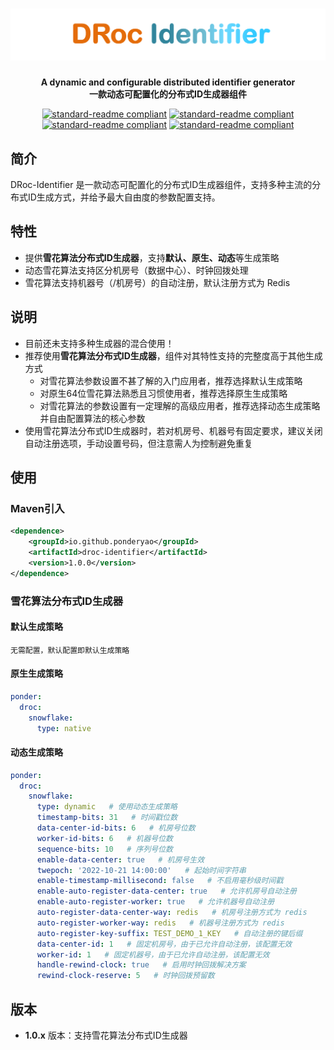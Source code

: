 # <div align="center">![DRoc Identifier](https://github.com/ponderyao/onlineImage/raw/main/readme-title/droc-identifier-title.png)</div>

**<div align="center">A dynamic and configurable distributed identifier generator<br>一款动态可配置化的分布式ID生成器组件</div>**

[<div align="center">![standard-readme compliant](https://img.shields.io/badge/JDK-1.8+-brightgreen.svg?style=flat-square)](https://github.com/ponderyao/droc-identifier)
[![standard-readme compliant](https://img.shields.io/badge/SpringBoot-2.3.12.RELEASE-brightgreen.svg?style=flat-square)](https://github.com/ponderyao/droc-identifier)
[![standard-readme compliant](https://img.shields.io/badge/Maven-3.8.6-brightgreen.svg?style=flat-square)](https://github.com/ponderyao/droc-identifier)
[![standard-readme compliant](https://img.shields.io/badge/License-Apache2.0-blue.svg?style=flat-square)</div>](https://github.com/ponderyao/droc-identifier)

## 简介
DRoc-Identifier 是一款动态可配置化的分布式ID生成器组件，支持多种主流的分布式ID生成方式，并给予最大自由度的参数配置支持。

## 特性
- 提供**雪花算法分布式ID生成器**，支持**默认、原生、动态**等生成策略
- 动态雪花算法支持区分机房号（数据中心）、时钟回拨处理
- 雪花算法支持机器号（/机房号）的自动注册，默认注册方式为 Redis

## 说明
- 目前还未支持多种生成器的混合使用！
- 推荐使用**雪花算法分布式ID生成器**，组件对其特性支持的完整度高于其他生成方式
  - 对雪花算法参数设置不甚了解的入门应用者，推荐选择默认生成策略
  - 对原生64位雪花算法熟悉且习惯使用者，推荐选择原生生成策略
  - 对雪花算法的参数设置有一定理解的高级应用者，推荐选择动态生成策略并自由配置算法的核心参数
- 使用雪花算法分布式ID生成器时，若对机房号、机器号有固定要求，建议关闭自动注册选项，手动设置号码，但注意需人为控制避免重复

## 使用
### Maven引入
```xml
<dependence>
    <groupId>io.github.ponderyao</groupId>
    <artifactId>droc-identifier</artifactId>
    <version>1.0.0</version>
</dependence>
```
### 雪花算法分布式ID生成器
#### 默认生成策略
`无需配置，默认配置即默认生成策略`
#### 原生生成策略
```yaml
ponder:
  droc:
    snowflake:
      type: native
```
#### 动态生成策略
```yaml
ponder:
  droc:
    snowflake:
      type: dynamic   # 使用动态生成策略
      timestamp-bits: 31   # 时间戳位数
      data-center-id-bits: 6   # 机房号位数
      worker-id-bits: 6   # 机器号位数
      sequence-bits: 10   # 序列号位数
      enable-data-center: true   # 机房号生效
      twepoch: '2022-10-21 14:00:00'   # 起始时间字符串
      enable-timestamp-millisecond: false   # 不启用毫秒级时间戳
      enable-auto-register-data-center: true   # 允许机房号自动注册
      enable-auto-register-worker: true   # 允许机器号自动注册
      auto-register-data-center-way: redis   # 机房号注册方式为 redis
      auto-register-worker-way: redis   # 机器号注册方式为 redis
      auto-register-key-suffix: TEST_DEMO_1_KEY   # 自动注册的键后缀
      data-center-id: 1   # 固定机房号，由于已允许自动注册，该配置无效
      worker-id: 1   # 固定机器号，由于已允许自动注册，该配置无效
      handle-rewind-clock: true   # 启用时钟回拨解决方案
      rewind-clock-reserve: 5   # 时钟回拨预留数
```

## 版本
- **1.0.x** 版本：支持雪花算法分布式ID生成器
